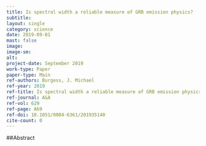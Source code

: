 ```yaml
---
title: Is spectral width a reliable measure of GRB emission physics?
subtitle: 
layout: single
category: science
date: 2019-09-01
mast: false
image: 
image-sm: 
alt: 
project-date: September 2019
work-type: Paper
paper-type: Main
ref-authors: Burgess, J. Michael
ref-year: 2019
ref-title: Is spectral width a reliable measure of GRB emission physics?
ref-journal: A&A
ref-vol: 629
ref-page: A69
ref-doi: 10.1051/0004-6361/201935140
cite-count: 0
---
```



##Abstract
